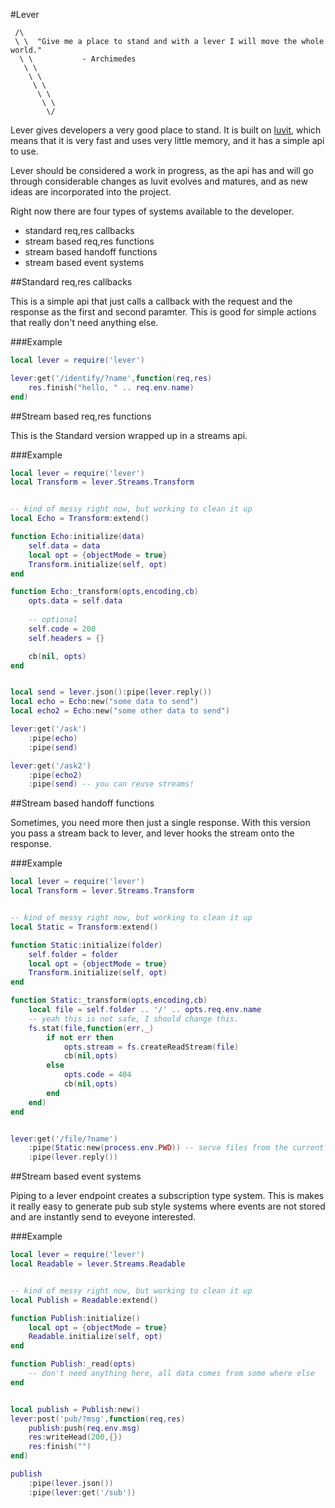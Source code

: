#Lever

```
 /\
 \ \  "Give me a place to stand and with a lever I will move the whole world."
  \ \           - Archimedes
   \ \
    \ \
     \ \
      \ \
       \ \
        \/
```


Lever gives developers a very good place to stand. It is built on [luvit](https://luvit.io), which means that it is very fast and uses very little memory, and it has a simple api to use.

Lever should be considered a work in progress, as the api has and will go through considerable changes as luvit evolves and matures, and as new ideas are incorporated into the project.


Right now there are four types of systems available to the developer.
- standard req,res callbacks
- stream based req,res functions
- stream based handoff functions
- stream based event systems

##Standard req,res callbacks

This is a simple api that just calls a callback with the request and the response as the first and second paramter. This is good for simple actions that really don't need anything else.

###Example

```lua
local lever = require('lever')

lever:get('/identify/?name',function(req,res)
	res.finish("hello, " .. req.env.name)
end)

```

##Stream based req,res functions

This is the Standard version wrapped up in a streams api.

###Example

```lua
local lever = require('lever')
local Transform = lever.Streams.Transform


-- kind of messy right now, but working to clean it up
local Echo = Transform:extend()

function Echo:initialize(data)
    self.data = data
    local opt = {objectMode = true}
    Transform.initialize(self, opt)
end

function Echo:_transform(opts,encoding,cb)
    opts.data = self.data
    
    -- optional
    self.code = 200
    self.headers = {}

    cb(nil, opts)
end


local send = lever.json():pipe(lever.reply())
local echo = Echo:new("some data to send")
local echo2 = Echo:new("some other data to send")

lever:get('/ask')
	:pipe(echo)
	:pipe(send)

lever:get('/ask2')
	:pipe(echo2)
	:pipe(send) -- you can reuse streams!

```

##Stream based handoff functions

Sometimes, you need more then just a single response. With this version you pass a stream back to lever, and lever hooks the stream onto the response.

###Example

```lua
local lever = require('lever')
local Transform = lever.Streams.Transform


-- kind of messy right now, but working to clean it up
local Static = Transform:extend()

function Static:initialize(folder)
    self.folder = folder
    local opt = {objectMode = true}
    Transform.initialize(self, opt)
end

function Static:_transform(opts,encoding,cb)
    local file = self.folder .. '/' .. opts.req.env.name
    -- yeah this is not safe, I should change this.
    fs.stat(file,function(err,_)
        if not err then
            opts.stream = fs.createReadStream(file)
            cb(nil,opts)
        else
            opts.code = 404
            cb(nil,opts)
        end
    end)
end


lever:get('/file/?name')
    :pipe(Static:new(process.env.PWD)) -- serve files from the current directory
    :pipe(lever.reply())
```

##Stream based event systems

Piping to a lever endpoint creates a subscription type system. This is makes it really easy to generate pub sub style systems where events are not stored and are instantly send to eveyone interested.

###Example

```lua
local lever = require('lever')
local Readable = lever.Streams.Readable


-- kind of messy right now, but working to clean it up
local Publish = Readable:extend()

function Publish:initialize()
    local opt = {objectMode = true}
    Readable.initialize(self, opt)
end

function Publish:_read(opts)
	-- don't need anything here, all data comes from some where else
end


local publish = Publish:new()
lever:post('pub/?msg',function(req,res)
	publish:push(req.env.msg)
	res:writeHead(200,{})
    res:finish("")
end)

publish
    :pipe(lever.json())
    :pipe(lever:get('/sub'))
```